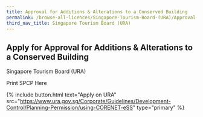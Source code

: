 ```yaml
---
title: Approval for Additions & Alterations to a Conserved Building
permalink: /browse-all-licences/Singapore-Tourism-Board-(URA)/Approval-for-Additions-&-Alterations-to-a-Conserved-Building
third_nav_title: Singapore Tourism Board (URA)
---
```


## Apply for Approval for Additions & Alterations to a Conserved Building

Singapore Tourism Board (URA)

Print SPCP Here

{% include button.html text="Apply on URA" src="https://www.ura.gov.sg/Corporate/Guidelines/Development-Control/Planning-Permission/using-CORENET-eSS" type="primary" %}
